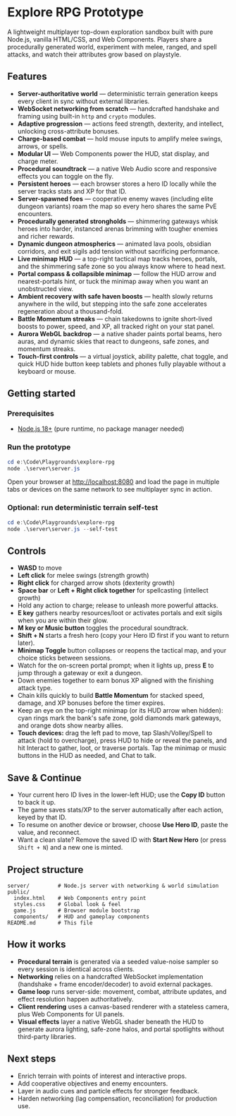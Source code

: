 # Explore RPG Prototype

A lightweight multiplayer top-down exploration sandbox built with pure Node.js, vanilla HTML/CSS, and Web Components. Players share a procedurally generated world, experiment with melee, ranged, and spell attacks, and watch their attributes grow based on playstyle.

## Features

- **Server-authoritative world** &mdash; deterministic terrain generation keeps every client in sync without external libraries.
- **WebSocket networking from scratch** &mdash; handcrafted handshake and framing using built-in `http` and `crypto` modules.
- **Adaptive progression** &mdash; actions feed strength, dexterity, and intellect, unlocking cross-attribute bonuses.
- **Charge-based combat** &mdash; hold mouse inputs to amplify melee swings, arrows, or spells.
- **Modular UI** &mdash; Web Components power the HUD, stat display, and charge meter.
- **Procedural soundtrack** &mdash; a native Web Audio score and responsive effects you can toggle on the fly.
- **Persistent heroes** &mdash; each browser stores a hero ID locally while the server tracks stats and XP for that ID.
- **Server-spawned foes** &mdash; cooperative enemy waves (including elite dungeon variants) roam the map so every hero shares the same PvE encounters.
- **Procedurally generated strongholds** &mdash; shimmering gateways whisk heroes into harder, instanced arenas brimming with tougher enemies and richer rewards.
- **Dynamic dungeon atmospherics** &mdash; animated lava pools, obsidian corridors, and exit sigils add tension without sacrificing performance.
- **Live minimap HUD** &mdash; a top-right tactical map tracks heroes, portals, and the shimmering safe zone so you always know where to head next.
- **Portal compass & collapsible minimap** &mdash; follow the HUD arrow and nearest-portals hint, or tuck the minimap away when you want an unobstructed view.
- **Ambient recovery with safe haven boosts** &mdash; health slowly returns anywhere in the wild, but stepping into the safe zone accelerates regeneration about a thousand-fold.
- **Battle Momentum streaks** &mdash; chain takedowns to ignite short-lived boosts to power, speed, and XP, all tracked right on your stat panel.
- **Aurora WebGL backdrop** &mdash; a native shader paints portal beams, hero auras, and dynamic skies that react to dungeons, safe zones, and momentum streaks.
- **Touch-first controls** &mdash; a virtual joystick, ability palette, chat toggle, and quick HUD hide button keep tablets and phones fully playable without a keyboard or mouse.

## Getting started

### Prerequisites

- [Node.js 18+](https://nodejs.org/) (pure runtime, no package manager needed)

### Run the prototype

```powershell
cd e:\Code\Playgrounds\explore-rpg
node .\server\server.js
```

Open your browser at [http://localhost:8080](http://localhost:8080) and load the page in multiple tabs or devices on the same network to see multiplayer sync in action.

### Optional: run deterministic terrain self-test

```powershell
cd e:\Code\Playgrounds\explore-rpg
node .\server\server.js --self-test
```

## Controls

- **WASD** to move
- **Left click** for melee swings (strength growth)
- **Right click** for charged arrow shots (dexterity growth)
- **Space bar** or **Left + Right click together** for spellcasting (intellect growth)
- Hold any action to charge; release to unleash more powerful attacks.
- **E key** gathers nearby resources/loot or activates portals and exit sigils when you are within their glow.
- **M key or Music button** toggles the procedural soundtrack.
- **Shift + N** starts a fresh hero (copy your Hero ID first if you want to return later).
- **Minimap Toggle** button collapses or reopens the tactical map, and your choice sticks between sessions.
- Watch for the on-screen portal prompt; when it lights up, press **E** to jump through a gateway or exit a dungeon.
- Down enemies together to earn bonus XP aligned with the finishing attack type.
- Chain kills quickly to build **Battle Momentum** for stacked speed, damage, and XP bonuses before the timer expires.
- Keep an eye on the top-right minimap (or its HUD arrow when hidden): cyan rings mark the bank's safe zone, gold diamonds mark gateways, and orange dots show nearby allies.
- **Touch devices:** drag the left pad to move, tap Slash/Volley/Spell to attack (hold to overcharge), press HUD to hide or reveal the panels, and hit Interact to gather, loot, or traverse portals. Tap the minimap or music buttons in the HUD as needed, and Chat to talk.

## Save & Continue

- Your current hero ID lives in the lower-left HUD; use the **Copy ID** button to back it up.
- The game saves stats/XP to the server automatically after each action, keyed by that ID.
- To resume on another device or browser, choose **Use Hero ID**, paste the value, and reconnect.
- Want a clean slate? Remove the saved ID with **Start New Hero** (or press `Shift + N`) and a new one is minted.

## Project structure

```
server/         # Node.js server with networking & world simulation
public/
  index.html    # Web Components entry point
  styles.css    # Global look & feel
  game.js       # Browser module bootstrap
  components/   # HUD and gameplay components
README.md       # This file
```

## How it works

- **Procedural terrain** is generated via a seeded value-noise sampler so every session is identical across clients.
- **Networking** relies on a handcrafted WebSocket implementation (handshake + frame encoder/decoder) to avoid external packages.
- **Game loop** runs server-side: movement, combat, attribute updates, and effect resolution happen authoritatively.
- **Client rendering** uses a canvas-based renderer with a stateless camera, plus Web Components for UI panels.
- **Visual effects** layer a native WebGL shader beneath the HUD to generate aurora lighting, safe-zone halos, and portal spotlights without third-party libraries.

## Next steps

- Enrich terrain with points of interest and interactive props.
- Add cooperative objectives and enemy encounters.
- Layer in audio cues and particle effects for stronger feedback.
- Harden networking (lag compensation, reconciliation) for production use.

